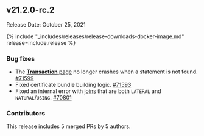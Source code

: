 ## v21.2.0-rc.2

Release Date: October 25, 2021

{% include "_includes/releases/release-downloads-docker-image.md" release=include.release %}

<h3 id="v21-2-0-rc-2-bug-fixes">Bug fixes</h3>

- The [**Transaction** page](https://www.cockroachlabs.com/docs/v21.2/ui-transactions-page) no longer crashes when a statement is not found. [#71599][#71599]
- Fixed certificate bundle building logic. [#71593][#71593]
- Fixed an internal error with [joins](https://www.cockroachlabs.com/docs/v21.2/joins) that are both `LATERAL` and `NATURAL`/`USING`. [#70801][#70801]

<h3 id="v21-2-0-rc-2-contributors">Contributors</h3>

This release includes 5 merged PRs by 5 authors.

[#70801]: https://github.com/cockroachdb/cockroach/pull/70801
[#71593]: https://github.com/cockroachdb/cockroach/pull/71593
[#71599]: https://github.com/cockroachdb/cockroach/pull/71599
